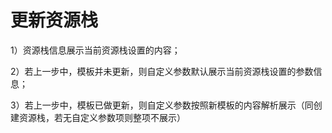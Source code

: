 # 更新资源栈

1）资源栈信息展示当前资源栈设置的内容；

2）若上一步中，模板并未更新，则自定义参数默认展示当前资源栈设置的参数信息；

3）若上一步中，模板已做更新，则自定义参数按照新模板的内容解析展示（同创建资源栈，若无自定义参数项则整项不展示）
